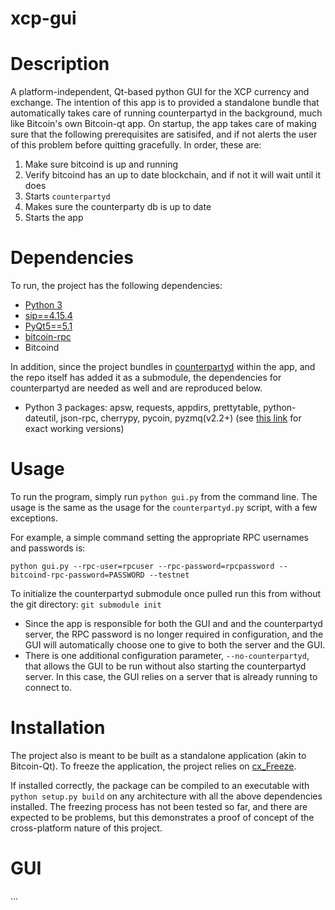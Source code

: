 xcp-gui
=======
# Description
A platform-independent, Qt-based python GUI for the XCP currency and exchange.
The intention of this app is to provided a standalone bundle that automatically takes care of running counterpartyd
in the background, much like Bitcoin's own Bitcoin-qt app. On startup, the app takes care of making sure that the
following prerequisites are satisifed, and if not alerts the user of this problem before quitting gracefully. In order,
these are:

1. Make sure bitcoind is up and running
2. Verify bitcoind has an up to date blockchain, and if not it will wait until it does
3. Starts ```counterpartyd```
4. Makes sure the counterparty db is up to date
5. Starts the app

# Dependencies
To run, the project has the following dependencies:
* [Python 3](http://python.org)
* [sip==4.15.4](http://www.riverbankcomputing.com/software/sip/download)
* [PyQt5==5.1](http://www.riverbankcomputing.com/software/pyqt/download5)
* [bitcoin-rpc](https://github.com/jgarzik/python-bitcoinrpc)
* Bitcoind

In addition, since the project bundles in [counterpartyd](https://github.com/PhantomPhreak/counterpartyd) within the
app, and the repo itself has added it as a submodule, the dependencies for counterpartyd are needed as well and
are reproduced below.
* Python 3 packages: apsw, requests, appdirs, prettytable, python-dateutil, json-rpc, cherrypy, pycoin, pyzmq(v2.2+) (see [this link](https://github.com/xnova/counterpartyd_build/blob/master/dist/reqs.txt) for exact working versions)


# Usage
To run the program, simply run `python gui.py` from the command line. The usage is the same as the usage for the
`counterpartyd.py` script, with a few exceptions.


For example, a simple command setting the appropriate RPC usernames and passwords is:

```python gui.py --rpc-user=rpcuser --rpc-password=rpcpassword --bitcoind-rpc-password=PASSWORD --testnet```

To initialize the counterpartyd submodule once pulled run this from without the git directory:
```git submodule init```

* Since the app is responsible for both the GUI and and the counterpartyd server, the RPC password is no longer required in configuration,
and the GUI will automatically choose one to give to both the server and the GUI.
* There is one additional configuration parameter, ``--no-counterpartyd``, that allows the GUI to be run without also
starting the counterpartyd server. In this case, the GUI relies on a server that is already running to connect to.

# Installation
The project also is meant to be built as a standalone application (akin to Bitcoin-Qt). To freeze the application,
the project relies on [cx_Freeze](http://cx-freeze.sourceforge.net).

If installed correctly, the package can be compiled to an executable with `python setup.py build` on any architecture
with all the above dependencies installed. The freezing process has not been tested so far, and there are expected to be
problems, but this demonstrates a proof of concept of the cross-platform nature of this project.

# GUI
...

